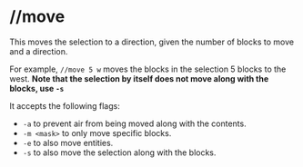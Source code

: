 # //move

This moves the selection to a direction, given the number of blocks to move and a direction.

For example, `//move 5 w` moves the blocks in the selection 5 blocks to the west. **Note that the selection by itself does not move along with the blocks, use `-s`**

It accepts the following flags:
* `-a` to prevent air from being moved along with the contents.
* `-m <mask>` to only move specific blocks.
* `-e` to also move entities.
* `-s` to also move the selection along with the blocks.
